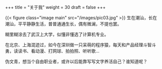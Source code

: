 +++
title = "关于我"
weight = 30
draft = false
+++

{{< figure class="image main" src="/images/pic03.jpg" >}}
生在潮汕，长在潮汕，平平静静生活，普普通通生长，偶有微澜，不提也罢。

糊里糊涂去了武汉上大学，似懂非懂选了计算机专业。

在北京、上海混迹过，如今在深圳做一只呆萌的程序猿，每天和产品经理斗智斗勇，读读书、看动漫、打网球、拍拍照、听听歌...

伪文青，想当个自由职业者，或许以后能靠写写文字养活自己？谁知道呢？
